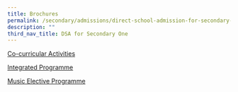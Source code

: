 ```yaml
---
title: Brochures
permalink: /secondary/admissions/direct-school-admission-for-secondary-one/brochures/
description: ""
third_nav_title: DSA for Secondary One
---
```

[Co-curricular Activities](https://issuu.com/mgsedu/docs/brochure_cca_12_may_21_)  
  
[Integrated Programme](https://issuu.com/mgsedu/docs/brochure_-_ip)  
  
[Music Elective Programme](https://issuu.com/mgsedu/docs/brochure_-_mep_24_mar_21_)